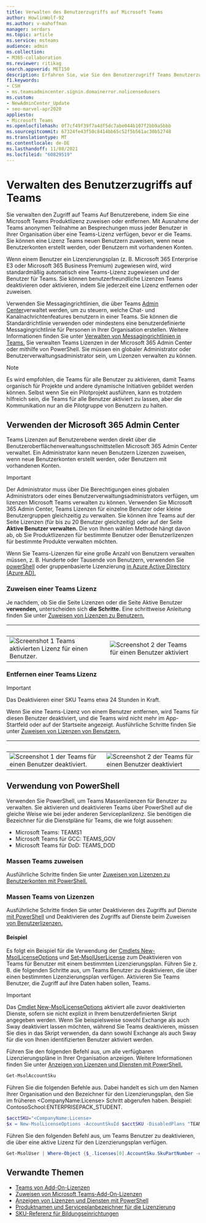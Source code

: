 ```yaml
---
title: Verwalten des Benutzerzugriffs auf Microsoft Teams
author: HowlinWolf-92
ms.author: v-mahoffman
manager: serdars
ms.topic: article
ms.service: msteams
audience: admin
ms.collection:
- M365-collaboration
ms.reviewer: ritikag
search.appverid: MET150
description: Erfahren Sie, wie Sie den Benutzerzugriff Teams Benutzerzugriff verwalten, indem Sie Benutzern in Ihrer Teams eine Teams Lizenz zuweisen oder entfernen.
f1.keywords:
- CSH
- ms.teamsadmincenter.signin.domainerror.nolicensedusers
ms.custom:
- NewAdminCenter_Update
- seo-marvel-apr2020
appliesto:
- Microsoft Teams
ms.openlocfilehash: 0f7cf49f39f7a4df5dc7abe044b107f2bb9a5bbb
ms.sourcegitcommit: 67324fe43f50c8414bb65c52f5b561ac30b52748
ms.translationtype: MT
ms.contentlocale: de-DE
ms.lasthandoff: 11/08/2021
ms.locfileid: "60829519"
---
```

# <a name="manage-user-access-to-teams"></a>Verwalten des Benutzerzugriffs auf Teams

Sie verwalten den Zugriff auf Teams Auf Benutzerebene, indem Sie eine Microsoft Teams Produktlizenz zuweisen oder entfernen. Mit Ausnahme der Teams anonymen Teilnahme an Besprechungen muss jeder Benutzer in Ihrer Organisation über eine Teams-Lizenz verfügen, bevor er die Teams. Sie können eine Lizenz Teams neuen Benutzern zuweisen, wenn neue Benutzerkonten erstellt werden, oder Benutzern mit vorhandenen Konten.

Wenn einem Benutzer ein Lizenzierungsplan (z. B. Microsoft 365 Enterprise E3 oder Microsoft 365 Business Premium) zugewiesen wird, wird standardmäßig automatisch eine Teams-Lizenz zugewiesen und der Benutzer für Teams. Sie können benutzerfreundliche Lizenzen Teams deaktivieren oder aktivieren, indem Sie jederzeit eine Lizenz entfernen oder zuweisen.

Verwenden Sie Messagingrichtlinien, die über Teams <a href="https://go.microsoft.com/fwlink/p/?linkid=2024339" target="_blank">Admin Center</a>verwaltet werden, um zu steuern, welche Chat- und Kanalnachrichtenfeatures benutzern in einer Teams. Sie können die Standardrichtlinie verwenden oder mindestens eine benutzerdefinierte Messagingrichtlinie für Personen in Ihrer Organisation erstellen. Weitere Informationen finden Sie unter [Verwalten von Messagingrichtlinien in Teams.](messaging-policies-in-teams.md)
Sie verwalten Teams Lizenzen in der Microsoft 365 Admin Center oder mithilfe von PowerShell. Sie müssen ein globaler Administrator oder Benutzerverwaltungsadministrator sein, um Lizenzen verwalten zu können.

> [!NOTE]
> Es wird empfohlen, die Teams für alle Benutzer zu aktivieren, damit Teams organisch für Projekte und andere dynamische Initiativen gebildet werden können. Selbst wenn Sie ein Pilotprojekt ausführen, kann es trotzdem hilfreich sein, die Teams für alle Benutzer aktiviert zu lassen, aber die Kommunikation nur an die Pilotgruppe von Benutzern zu halten.

## <a name="using-the-microsoft-365-admin-center"></a>Verwenden der Microsoft 365 Admin Center

Teams Lizenzen auf Benutzerebene werden direkt über die Benutzeroberflächenverwaltungsschnittstellen Microsoft 365 Admin Center verwaltet. Ein Administrator kann neuen Benutzern Lizenzen zuweisen, wenn neue Benutzerkonten erstellt werden, oder Benutzern mit vorhandenen Konten. 

> [!IMPORTANT]
> Der Administrator muss über Die Berechtigungen eines globalen Administrators oder eines Benutzerverwaltungsadministrators verfügen, um lizenzen Microsoft Teams verwalten zu können.
Verwenden Sie Microsoft 365 Admin Center, Teams Lizenzen für einzelne Benutzer oder kleine Benutzergruppen gleichzeitig zu verwalten. Sie können ihre Teams auf  der Seite Lizenzen (für bis zu 20 Benutzer gleichzeitig) oder auf der Seite **Aktive Benutzer verwalten.** Die von Ihnen wählen Methode hängt davon ab, ob Sie Produktlizenzen für bestimmte Benutzer oder Benutzerlizenzen für bestimmte Produkte verwalten möchten.

Wenn Sie Teams-Lizenzen für eine große Anzahl von Benutzern verwalten müssen, z. B. Hunderte oder Tausende von Benutzern, verwenden Sie [powerShell](#using-powershell) oder gruppenbasierte Lizenzierung [in Azure Active Directory (Azure AD).](/azure/active-directory/users-groups-roles/licensing-groups-assign) 

### <a name="assign-a-teams-license"></a>Zuweisen einer Teams Lizenz

Je nachdem, ob Sie die Seite Lizenzen oder die Seite Aktive Benutzer **verwenden,** unterscheiden sich **die Schritte.**  Eine schrittweise Anleitung finden Sie unter [Zuweisen von Lizenzen zu Benutzern.](/microsoft-365/admin/manage/assign-licenses-to-users)

|&nbsp;|&nbsp;|
|---------|---------|
|![Screenshot 1 Teams aktivierten Lizenz für einen Benutzer.](media/assign-teams-licenses-1.png)    | ![Screenshot 2 der Teams für einen Benutzer aktiviert](media/assign-teams-licenses-2.png)        |

### <a name="remove-a-teams-license"></a>Entfernen einer Teams Lizenz

> [!IMPORTANT]
> Das Deaktivieren einer SKU Teams etwa 24 Stunden in Kraft.

Wenn Sie eine Teams-Lizenz von einem Benutzer entfernen, wird Teams für diesen Benutzer deaktiviert, und die Teams wird nicht mehr im App-Startfeld oder auf der Startseite angezeigt. Ausführliche Schritte finden Sie unter [Zuweisen von Lizenzen von Benutzern.](/microsoft-365/admin/manage/remove-licenses-from-users)

|&nbsp;|&nbsp;|
|---------|---------|
|![Screenshot 1 der Teams für einen Benutzer deaktiviert.](media/remove-teams-licenses-1.png)    | ![Screenshot 2 der Teams für einen Benutzer deaktiviert](media/remove-teams-licenses-2.png)        |

## <a name="using-powershell"></a>Verwendung von PowerShell

Verwenden Sie PowerShell, um Teams Massenlizenzen für Benutzer zu verwalten. Sie aktivieren und deaktivieren Teams über PowerShell auf die gleiche Weise wie bei jeder anderen Serviceplanlizenz. Sie benötigen die Bezeichner für die Dienstpläne für Teams, die wie folgt aussehen:

- Microsoft Teams: TEAMS1
- Microsoft Teams für GCC: TEAMS_GOV
- Microsoft Teams für DoD: TEAMS_DOD

### <a name="assign-teams-licenses-in-bulk"></a>Massen Teams zuweisen

Ausführliche Schritte finden Sie unter [Zuweisen von Lizenzen zu Benutzerkonten mit PowerShell.](/office365/enterprise/powershell/assign-licenses-to-user-accounts-with-office-365-powershell)

### <a name="remove-teams-licenses-in-bulk"></a>Massen Teams von Lizenzen

Ausführliche Schritte finden Sie unter Deaktivieren des Zugriffs auf Dienste [mit PowerShell](/office365/enterprise/powershell/disable-access-to-services-with-office-365-powershell) und Deaktivieren des Zugriffs auf Dienste beim Zuweisen [von Benutzerlizenzen.](/office365/enterprise/powershell/disable-access-to-services-while-assigning-user-licenses)

#### <a name="example"></a>Beispiel 

Es folgt ein Beispiel für die Verwendung der [Cmdlets New-MsolLicenseOptions](/powershell/module/msonline/new-msollicenseoptions) und [Set-MsolUserLicense](/powershell/module/msonline/set-msoluserlicense) zum Deaktivieren von Teams für Benutzer mit einem bestimmten Lizenzierungsplan. Führen Sie z. B. die folgenden Schritte aus, um Teams Benutzer zu deaktivieren, die über einen bestimmten Lizenzierungsplan verfügen. Aktivieren Sie Teams Benutzer, die Zugriff auf ihre Daten haben sollen, Teams.

> [!IMPORTANT]
> Das [Cmdlet New-MsolLicenseOptions](/powershell/module/msonline/new-msollicenseoptions) aktiviert alle zuvor deaktivierten Dienste, sofern sie nicht explizit in Ihrem benutzerdefinierten Skript angegeben werden. Wenn Sie beispielsweise sowohl Exchange als auch Sway deaktiviert lassen möchten, während Sie Teams deaktivieren, müssen Sie dies in das Skript verwenden, da dann sowohl Exchange als auch Sway für die von Ihnen identifizierten Benutzer aktiviert werden.

Führen Sie den folgenden Befehl aus, um alle verfügbaren Lizenzierungspläne in Ihrer Organisation anzeigen. Weitere Informationen finden Sie unter [Anzeigen von Lizenzen und Diensten mit PowerShell.](/office365/enterprise/powershell/view-licenses-and-services-with-office-365-powershell)


```powershell
Get-MsolAccountSku
```

Führen Sie die folgenden Befehle aus. Dabei handelt es sich um den Namen Ihrer Organisation und den Bezeichner für den Lizenzierungsplan, den Sie im früheren \<CompanyName:License> Schritt abgerufen haben. Beispiel: ContosoSchool:ENTERPRISEPACK_STUDENT.

```powershell
$acctSKU="<CompanyName:License>
$x = New-MsolLicenseOptions -AccountSkuId $acctSKU -DisabledPlans "TEAMS1"
```

Führen Sie den folgenden Befehl aus, um Teams Benutzer zu deaktivieren, die über eine aktive Lizenz für den Lizenzierungsplan verfügen.

```powershell
Get-MsolUser | Where-Object {$_.licenses[0].AccountSku.SkuPartNumber -eq  ($acctSKU).Substring($acctSKU.IndexOf(":")+1,  $acctSKU.Length-$acctSKU.IndexOf(":")-1) -and $_.IsLicensed -eq $True} |  Set-MsolUserLicense -LicenseOptions $x
```

## <a name="related-topics"></a>Verwandte Themen

- [Teams von Add-On-Lizenzen](teams-add-on-licensing/microsoft-teams-add-on-licensing.md)
- [Zuweisen von Microsoft Teams-Add-On-Lizenzen](teams-add-on-licensing/assign-teams-add-on-licenses.md)
- [Anzeigen von Lizenzen und Diensten mit PowerShell](/office365/enterprise/powershell/view-licenses-and-services-with-office-365-powershell)
- [Produktnamen und Serviceplanbezeichner für die Lizenzierung](/azure/active-directory/users-groups-roles/licensing-service-plan-reference)
- [SKU-Referenz für Bildungseinrichtungen](sku-reference-edu.md)
